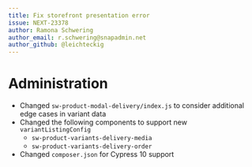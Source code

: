 ```yaml
---
title: Fix storefront presentation error
issue: NEXT-23378
author: Ramona Schwering
author_email: r.schwering@snapadmin.net
author_github: @leichteckig
---
```

# Administration
* Changed `sw-product-modal-delivery/index.js` to consider additional edge cases in variant data
* Changed the following components to support new `variantListingConfig`
  * `sw-product-variants-delivery-media`
  * `sw-product-variants-delivery-order`
* Changed `composer.json` for Cypress 10 support
